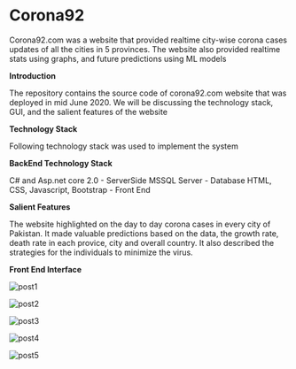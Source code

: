 # Corona92

Corona92.com was a website that provided realtime city-wise corona cases updates of all the cities in 5 provinces. The website also provided realtime stats using graphs, and future predictions using ML models

**Introduction**

The repository contains the source code of corona92.com website that was deployed in mid June 2020. We will be discussing the technology stack, GUI, and the salient features of the website

**Technology Stack**

Following technology stack was used to implement the system

**BackEnd Technology Stack**

C# and Asp.net core 2.0 - ServerSide
MSSQL Server - Database
HTML, CSS,  Javascript, Bootstrap - Front End

**Salient Features**

The website highlighted on the day to day corona cases in every city of Pakistan. It made valuable predictions based on the data, the growth rate, death rate in each provice, city and overall country. It also described the strategies for the individuals to minimize the virus. 

**Front End Interface**

![post1](https://user-images.githubusercontent.com/50497270/122135113-534e8c80-ce59-11eb-8320-ec54a4fa37b6.PNG)

![post2](https://user-images.githubusercontent.com/50497270/122135125-56e21380-ce59-11eb-9380-f0925dcd52f1.PNG)

![post3](https://user-images.githubusercontent.com/50497270/122135131-58abd700-ce59-11eb-888a-e75f449f2994.PNG)

![post4](https://user-images.githubusercontent.com/50497270/122135136-5b0e3100-ce59-11eb-841d-71cd729ed6e7.PNG)

![post5](https://user-images.githubusercontent.com/50497270/122135141-5c3f5e00-ce59-11eb-8d47-96284a334a2a.PNG)
